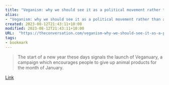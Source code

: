 ```yaml
---
title: "Veganism: why we should see it as a political movement rather than a dietary choice"
alias:
- "Veganism: why we should see it as a political movement rather than a dietary choice"
created: 2023-08-12T21:43:11+10:00
modified: 2023-08-12T21:43:11+10:00
URL:  "https://theconversation.com/veganism-why-we-should-see-it-as-a-political-movement-rather-than-a-dietary-choice-197318"
tags:
- bookmark
---
```


> The start of a new year these days signals the launch of Veganuary, a campaign which encourages people to give up animal products for the month of January.

[Link](https://theconversation.com/veganism-why-we-should-see-it-as-a-political-movement-rather-than-a-dietary-choice-197318)